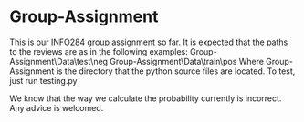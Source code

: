 # Group-Assignment

This is our INFO284 group assignment so far.
It is expected that the paths to the reviews are as in the following examples:
Group-Assignment\Data\test\neg
Group-Assignment\Data\train\pos
Where Group-Assignment is the directory that the python source files are located.
To test, just run testing.py


We know that the way we calculate the probability currently is incorrect. Any advice is welcomed. 